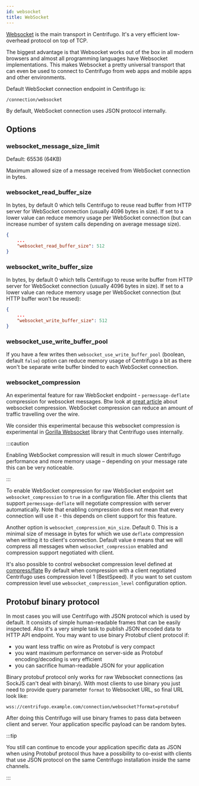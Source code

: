 ```yaml
---
id: websocket
title: WebSocket
---
```


[Websocket](https://en.wikipedia.org/wiki/WebSocket) is the main transport in Centrifugo. It's a very efficient low-overhead protocol on top of TCP.

The biggest advantage is that Websocket works out of the box in all modern browsers and almost all programming languages have Websocket implementations. This makes Websocket a pretty universal transport that can even be used to connect to Centrifugo from web apps and mobile apps and other environments.

Default WebSocket connection endpoint in Centrifugo is:

```
/connection/websocket
```

By default, WebSocket connection uses JSON protocol internally.

## Options

### websocket_message_size_limit

Default: 65536 (64KB)

Maximum allowed size of a message received from WebSocket connection in bytes.

### websocket_read_buffer_size

In bytes, by default 0 which tells Centrifugo to reuse read buffer from HTTP server for WebSocket connection (usually 4096 bytes in size). If set to a lower value can reduce memory usage per WebSocket connection (but can increase number of system calls depending on average message size).

```json title="config.json"
{
    ...
    "websocket_read_buffer_size": 512
}
```

### websocket_write_buffer_size

In bytes, by default 0 which tells Centrifugo to reuse write buffer from HTTP server for WebSocket connection (usually 4096 bytes in size). If set to a lower value can reduce memory usage per WebSocket connection (but HTTP buffer won't be reused):

```json title="config.json"
{
    ...
    "websocket_write_buffer_size": 512
}
```

### websocket_use_write_buffer_pool

If you have a few writes then `websocket_use_write_buffer_pool` (boolean, default `false`) option can reduce memory usage of Centrifugo a bit as there won't be separate write buffer binded to each WebSocket connection.

### websocket_compression

An experimental feature for raw WebSocket endpoint - `permessage-deflate` compression for  websocket messages. Btw look at [great article](https://www.igvita.com/2013/11/27/configuring-and-optimizing-websocket-compression/) about websocket compression. WebSocket compression can reduce an amount of traffic travelling over the wire.

We consider this experimental because this websocket compression is experimental in [Gorilla Websocket](https://github.com/gorilla/websocket) library that Centrifugo uses internally.

:::caution

Enabling WebSocket compression will result in much slower Centrifugo performance and more memory usage – depending on your message rate this can be very noticeable.

:::

To enable WebSocket compression for raw WebSocket endpoint set `websocket_compression` to `true` in a configuration file. After this clients that support `permessage-deflate` will negotiate compression with server automatically. Note that enabling compression does not mean that every connection will use it - this depends on client support for this feature.

Another option is `websocket_compression_min_size`. Default 0. This is a minimal size of message in bytes for which we use `deflate` compression when writing it to client's connection. Default value `0` means that we will compress all messages when `websocket_compression` enabled and compression support negotiated with client.

It's also possible to control websocket compression level defined at [compress/flate](https://golang.org/pkg/compress/flate/#NewWriter) By default when compression with a client negotiated Centrifugo uses compression level 1 (BestSpeed). If you want to set custom compression level use `websocket_compression_level` configuration option.

## Protobuf binary protocol

In most cases you will use Centrifugo with JSON protocol which is used by default. It consists of simple human-readable frames that can be easily inspected. Also it's a very simple task to publish JSON encoded data to HTTP API endpoint. You may want to use binary Protobuf client protocol if:

* you want less traffic on wire as Protobuf is very compact
* you want maximum performance on server-side as Protobuf encoding/decoding is very efficient
* you can sacrifice human-readable JSON for your application

Binary protobuf protocol only works for raw Websocket connections (as SockJS can't deal with binary). With most clients to use binary you just need to provide query parameter `format` to Websocket URL, so final URL look like:

```
wss://centrifugo.example.com/connection/websocket?format=protobuf
```

After doing this Centrifugo will use binary frames to pass data between client and server. Your application specific payload can be random bytes.

:::tip

You still can continue to encode your application specific data as JSON when using Protobuf protocol thus have a possibility to co-exist with clients that use JSON protocol on the same Centrifugo installation inside the same channels.

:::

